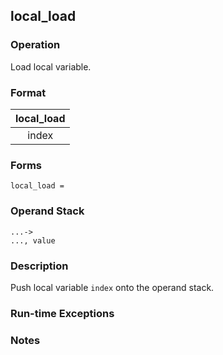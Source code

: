 ## local_load

### Operation
Load local variable.

### Format
| local_load |
| :----: |
| index |

### Forms
```
local_load =
```

### Operand Stack
```
...->
..., value
```

### Description
Push local variable `index` onto the operand stack.

### Run-time Exceptions

### Notes

